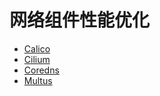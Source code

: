 # 网络组件性能优化

- [Calico](calico/README.md)
- [Cilium](cilium/README.md)
- [Coredns](coredns-performance-test/README.md)
- [Multus](multus-underlay/README.md)